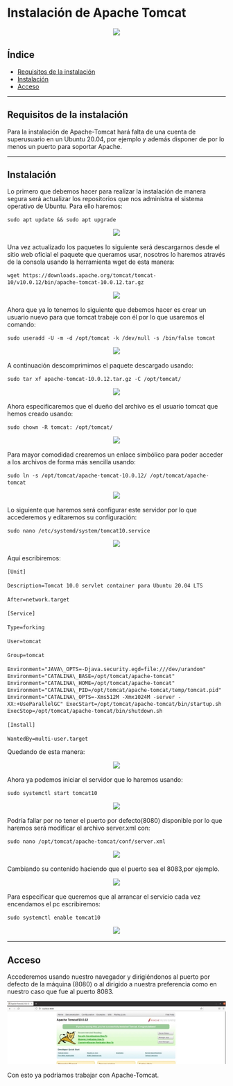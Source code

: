 ﻿# Instalación de Apache Tomcat

<div align="center">
    <img src="../Imágenes/Instalación de Apache Tomcat/Portada.png"/>
</div>

## Índice

- [Requisitos de la instalación](https://github.com/RubenGonz/Despliegues/blob/main/Apache/Instalaci%C3%B3n%20de%20Apache%20Tomcat.md#requisitos-de-la-instalaci%C3%B3n)
- [Instalación](https://github.com/RubenGonz/Despliegues/blob/main/Apache/Instalaci%C3%B3n%20de%20Apache%20Tomcat.md#instalaci%C3%B3n)
- [Acceso](https://github.com/RubenGonz/Despliegues/blob/main/Apache/Instalaci%C3%B3n%20de%20Apache%20Tomcat.md#acceso)

---

## Requisitos de la instalación

Para la instalación de Apache-Tomcat hará falta de una cuenta de superusuario en un Ubuntu 20.04, por ejemplo y además disponer de por lo menos un puerto para soportar Apache.

---

## Instalación

Lo primero que debemos hacer para realizar la instalación de manera segura será actualizar los repositorios que nos administra el sistema operativo de Ubuntu. Para ello haremos:

```console
sudo apt update && sudo apt upgrade
```

<div align="center">
    <img src="../Imágenes/Instalación de Apache Tomcat/ActualizarPaquetes.png"/>
</div>

Una vez actualizado los paquetes lo siguiente será descargarnos desde el sitio web oficial el paquete que queramos usar, nosotros lo haremos através de la consola usando la herramienta wget de esta manera:

```console
wget https://downloads.apache.org/tomcat/tomcat-10/v10.0.12/bin/apache-tomcat-10.0.12.tar.gz
```

<div align="center">
    <img src="../Imágenes/Instalación de Apache Tomcat/Descarga.png"/>
</div>

Ahora que ya lo tenemos lo siguiente que debemos hacer es crear un usuario nuevo para que tomcat trabaje con él por lo que usaremos el comando:

```console
sudo useradd -U -m -d /opt/tomcat -k /dev/null -s /bin/false tomcat
```

<div align="center">
    <img src="../Imágenes/Instalación de Apache Tomcat/CrearUser.png"/>
</div>

A continuación descomprimimos el paquete descargado usando:

```console
sudo tar xf apache-tomcat-10.0.12.tar.gz -C /opt/tomcat/
```

<div align="center">
    <img src="../Imágenes/Instalación de Apache Tomcat/Descomprimir.png"/>
</div>

Ahora especificaremos que el dueño del archivo es el usuario tomcat que hemos creado usando:

```console
sudo chown -R tomcat: /opt/tomcat/
```

<div align="center">
    <img src="../Imágenes/Instalación de Apache Tomcat/AsignarUser.png"/>
</div>

Para mayor comodidad crearemos un enlace simbólico para poder acceder a los archivos de forma más sencilla usando:

```console
sudo ln -s /opt/tomcat/apache-tomcat-10.0.12/ /opt/tomcat/apache-tomcat
```

<div align="center">
    <img src="../Imágenes/Instalación de Apache Tomcat/EnlaceSimbolico.png"/>
</div>

Lo siguiente que haremos será configurar este servidor por lo que accederemos y editaremos su configuración:

```console
sudo nano /etc/systemd/system/tomcat10.service
```

<div align="center">
    <img src="../Imágenes/Instalación de Apache Tomcat/EditarConfiguracion.png"/>
</div>

Aquí escribiremos:

~~~~
[Unit]

Description=Tomcat 10.0 servlet container para Ubuntu 20.04 LTS

After=network.target

[Service]

Type=forking

User=tomcat

Group=tomcat

Environment="JAVA\_OPTS=-Djava.security.egd=file:///dev/urandom" Environment="CATALINA\_BASE=/opt/tomcat/apache-tomcat" Environment="CATALINA\_HOME=/opt/tomcat/apache-tomcat" Environment="CATALINA\_PID=/opt/tomcat/apache-tomcat/temp/tomcat.pid" Environment="CATALINA\_OPTS=-Xms512M -Xmx1024M -server -XX:+UseParallelGC" ExecStart=/opt/tomcat/apache-tomcat/bin/startup.sh ExecStop=/opt/tomcat/apache-tomcat/bin/shutdown.sh

[Install]

WantedBy=multi-user.target
~~~~

Quedando de esta manera:

<div align="center">
    <img src="../Imágenes/Instalación de Apache Tomcat/Configuracion.png"/>
</div>

Ahora ya podemos iniciar el servidor que lo haremos usando:

```console
sudo systemctl start tomcat10
```

<div align="center">
    <img src="../Imágenes/Instalación de Apache Tomcat/ArrancarTomcat.png"/>
</div>

Podría fallar por no tener el puerto por defecto(8080) disponible por lo que haremos será modificar el archivo server.xml con:

```console
sudo nano /opt/tomcat/apache-tomcat/conf/server.xml
```

<div align="center">
    <img src="../Imágenes/Instalación de Apache Tomcat/EditarPuertos.png"/>
</div>

Cambiando su contenido haciendo que el puerto sea el 8083,por ejemplo.

<div align="center">
    <img src="../Imágenes/Instalación de Apache Tomcat/Puertos.png"/>
</div>

Para especificar que queremos que al arrancar el servicio cada vez encendamos el pc escribiremos:

```console
sudo systemctl enable tomcat10
```

<div align="center">
    <img src="../Imágenes/Instalación de Apache Tomcat/ArrancarInicio.png"/>
</div>

---

## Acceso

Accederemos usando nuestro navegador y dirigiéndonos al puerto por defecto de la máquina (8080) o al dirigido a nuestra preferencia como en nuestro caso que fue al puerto 8083.

<div align="center">
    <img src="../Imágenes/Instalación de Apache Tomcat/AccesoWeb.png"/>
</div>

Con esto ya podríamos trabajar con Apache-Tomcat.
